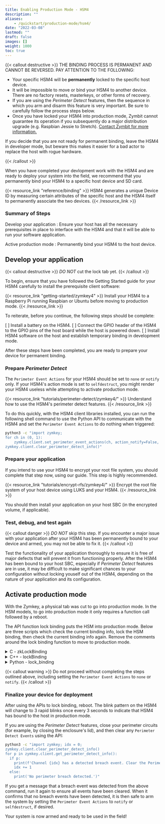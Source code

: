 ```yaml
---
title: Enabling Production Mode - HSM4
description: ""
aliases:
    - /quickstart/production-mode/hsm4/
date: "2022-03-08"
lastmod: ""
draft: false
images: []
weight: 1000
toc: true
---
```


{{< callout destructive >}}
THE BINDING PROCESS IS PERMANENT AND CANNOT BE REVERSED. PAY ATTENTION TO THE FOLLOWING:

* Your specific HSM4 will be **permanently** locked to the specific host device.
* It will be impossible to move or bind your HSM4 to another device. There are no factory resets, masterkeys, or other forms of recovery.
* If you are using the *Perimeter Detect* features, then the sequence in which you arm and disarm this feature is very important. Be sure to carefully follow the process steps below.
* Once you have locked your HSM4 into production mode, Zymbit cannot guarantee its operation if you subsequently do a major distribution upgrade (e.g. Raspbian Jessie to Stretch). [Contact Zymbit for more information.](https://www.zymbit.com/contact-us/)

If you decide that you are not ready for permanent binding, leave the HSM4 in developer mode, but beware this makes it easier for a bad actor to replace the host with rogue hardware.

{{< /callout >}}

When you have completed your devlopment work with the HSM4 and are ready to deploy your system into the field, we recommend that you permanently bind your HSM4 to a specific host device and SD card.

{{< resource_link "reference/binding" >}}
HSM4 generates a unique Device ID by measuring certain attributes of the specific host and the HSM4 itself to permanently associate the two devices.
{{< /resource_link >}}

### Summary of Steps

Develop your application
:   Ensure your host has all the necessary prerequisites in place to interface with the HSM4 and that it will be able to run your software application.

Active production mode
:   Permanently bind your HSM4 to the host device.

## Develop your application

{{< callout destructive >}}
*DO NOT* cut the lock tab yet.
{{< /callout >}}

To begin, ensure that you have followed the Getting Started guide for your HSM4 carefully to install the prerequisite client software:

{{< resource_link "getting-started/zymkey4" >}}
Install your HSM4 to a Raspberry Pi running Raspbian or Ubuntu before moving to production mode.
{{< /resource_link >}}

To reiterate, before you continue, the following steps should be complete:

 [ ] Install a battery on the HSM4.
 [ ] Connect the GPIO header of the HSM4 to the GPIO pins of the host board while the host is powered down.
 [ ] Install HSM4 software on the host and establish temporary binding in development mode.

After these steps have been completed, you are ready to prepare your device for permanent binding.

### Prepare *Perimeter Detect*

The `Perimeter Event Actions` for your HSM4 should be set to `none` or `notify` only. If your HSM4's action mode is set to `selfdestruct`, you might render your HSM4 useless while attempting to activate production mode.

{{< resource_link "tutorials/perimeter-detect/zymkey4/" >}}
Understand how to use the HSM4's perimeter detect features.
{{< /resource_link >}}

To do this quickly, with the HSM4 client libraries installed, you can run the following shell command to use the Python API to communicate with the HSM4 and set the `Perimeter Event Actions` to do nothing when triggered:

```bash
python3 -c "import zymkey;
for ch in (0, 1):
    zymkey.client.set_perimeter_event_actions(ch, action_notify=False, action_self_destruct=False)
zymkey.client.clear_perimeter_detect_info()"
```

### Prepare your application

If you intend to use your HSM4 to encrypt your root file system, you should complete that step now, using our guide. This step is highly recommended.

{{< resource_link "tutorials/encrypt-rfs/zymkey4/" >}}
Encrypt the root file system of your host device using LUKS and your HSM4.
{{< /resource_link >}}

You should then install your application on your host SBC (in the encrypted volume, if applicable).

### Test, debug, and test again

{{< callout danger >}}
*DO NOT* skip this step. If you encounter a major issue with your application after your HSM4 has been permanently bound to your device and armed, you may not be able to fix it.
{{< /callout >}}

Test the functionality of your application thoroughly to ensure it is free of major defects that will prevent it from functioning properly. After the HSM4 has been bound to your host SBC, especially if *Perimeter Detect* features are in use, it may be difficult to make significant chances to your configuration without locking youself out of the HSM4, depending on the nature of your application and its configuration.

## Activate production mode

With the Zymkey, a physical tab was cut to go into production mode. In the HSM models, to go into production mode it only requires a function call followed by a reboot.

The API function lock binding puts the HSM into production mode. Below are three scripts which check the current binding info, lock the HSM binding, then check the current binding info again. Remove the comments around the lock binding function to move to production mode.

<details>

<summary>C - zkLockBinding</summary>
<br>

```
void check_code(int code, char* location){
  if (code < 0)
  {
    fprintf(stderr, "FAILURE: %s - %s\n", location, strerror(code));
  }
  else if (code >= 0)
  {
    fprintf(stdout, "SUCCESS: %s - %d\n", location, code);
  }
}

void HSM_soft_bind(zkCTX zk_ctx)
{
  bool binding_is_locked = false;
  bool is_bound = false;
  int ret = zkGetCurrentBindingInfo(zk_ctx, &binding_is_locked, &is_bound);
  check_code(ret, "zkGetCurrentBindingInfo");
  printf("Binding is locked: ");
  printf(binding_is_locked ? "true" : "false");
  printf("\n");
  printf("HSM is bound: ");
  printf(is_bound ? "true" : "false");
  printf("\n\n");

  //ret = zkLockBinding(zk_ctx);
  //if(binding_is_locked && is_bound)
  //{
  //  check_code(ret, "zkLockBinding - Already Bound");
  //}
  //else
  //{
  //  check_code(ret, "zkLockBinding");
  //}
  //printf("\n");

  ret = zkGetCurrentBindingInfo(zk_ctx, &binding_is_locked, &is_bound);
  check_code(ret, "zkGetCurrentBindingInfo");
  printf("Binding is locked: ");
  printf(binding_is_locked ? "true" : "false");
  printf("\n");
  printf("HSM is bound: ");
  printf(is_bound ? "true" : "false");
  printf("\n\n");
}

int main()
{
  zkCTX zk_ctx;
  int status = zkOpen(&zk_ctx);
  check_code(status, "zkOpen");
  printf("\n\n");

  HSM_soft_bind(zk_ctx);

  status = zkClose(zk_ctx);
  check_code(status, "zkClose");
  printf("\n");

  return 0;
}
```
</details>


<details>
<summary>C++ - lockBinding</summary>
<br>

```
#include <stdio.h>
#include <zkAppUtilsClass.h>

using namespace std;
using namespace zkAppUtils;

void HSM_soft_bind(zkClass* zk_inst)
{
  bool binding_is_locked = false;
  bool is_bound = false;
  zk_inst->getCurrentBindingInfo(binding_is_locked, is_bound);
  printf("Binding is locked: ");
  printf(binding_is_locked ? "true" : "false");
  printf("\n");
  printf("HSM is bound: ");
  printf(is_bound ? "true" : "false");
  printf("\n");

  //zk_inst->lockBinding();
  //printf("lockBinding successful\n");

  zk_inst->getCurrentBindingInfo(binding_is_locked, is_bound);
  printf("Binding is locked: ");
  printf(binding_is_locked ? "true" : "false");
  printf("\n");
  printf("HSM is bound: ");
  printf(is_bound ? "true" : "false");
  printf("\n");
}

int main()
{
  zkClass* zk_inst;
  zk_inst = new zkClass();

  HSM_soft_bind(zk_inst);

  delete zk_inst;
  return 0;
}
```
</details>


<details>

<summary>Python - lock_binding</summary>
<br>

```
import zymkey
tup = zymkey.client.get_current_binding_info()
print("HSM is bound: " + str(tup[1]))
print("Binding is locked: " + str(tup[0]))

#zymkey.client.lock_binding()

tup = zymkey.client.get_current_binding_info()
print("HSM is bound: " + str(tup[1]))
print("Binding is locked: " + str(tup[0]))
```
</details>

{{< callout warning >}}
Do not proceed without completing the steps outlined above, including setting the `Perimeter Event Actions` to `none` or `notify`.
{{< /callout >}}


### Finalize your device for deployment

After using the APIs to lock binding, reboot. The blink pattern on the HSM4 will change to 3 rapid blinks once every 3 seconds to indicate that HSM4 has bound to the host in production mode.

If you are using the *Perimeter Detect* features, close your perimeter circuits (for example, by closing the enclosure's lid), and then clear any `Perimeter Detect Events` using the API:

```bash
python3 -c "import zymkey; idx = 0;
zymkey.client.clear_perimeter_detect_info()
for p in zymkey.client.get_perimeter_detect_info():
  if p:
    print(f'Channel {idx} has a detected breach event. Clear the Perimeter Detect Events again.')
    idx += 1
  else:
    print('No perimeter breach detected.')"
```

If you get a message that a breach event was detected from the above command, run it again to ensure all events have been cleared. When it confirms that no breach events have been detected, it is then safe to arm the system by setting the `Perimeter Event Actions` to `notify` or `selfdestruct`, if desired.

Your system is now armed and ready to be used in the field!

